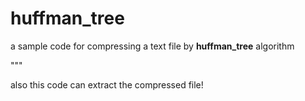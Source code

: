# huffman_tree
a sample code for compressing a text file by **huffman_tree** algorithm

"""

also this code can extract the compressed file!
